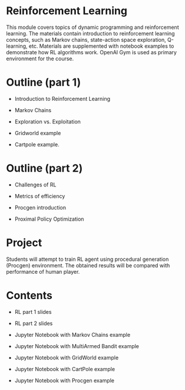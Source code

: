 # Reinforcement Learning

This module covers topics of dynamic programming and reinforcement learning. The materials contain introduction to reinforcement learning concepts, such as Markov chains, state-action space exploration, Q-learning, etc. Materials are supplemented with notebook examples to demonstrate how RL algorithms work. OpenAI Gym is used as primary environment for the course.

# Outline (part 1)

* Introduction to Reinforcement Learning

* Markov Chains

* Exploration vs. Exploitation

* Gridworld example

* Cartpole example.

# Outline (part 2)

* Challenges of RL

* Metrics of efficiency

* Procgen introduction

* Proximal Policy Optimization

# <a name="Project"></a> Project

Students will attempt to train RL agent using procedural generation (Procgen) environment. The obtained results will be compared with performance of human player.

# Contents

* RL part 1 slides

* RL part 2 slides

* Jupyter Notebook with Markov Chains example

* Jupyter Notebook with MultiArmed Bandit example

* Jupyter Notebook with GridWorld example

* Jupyter Notebook with CartPole example

* Jupyter Notebook with Procgen example
